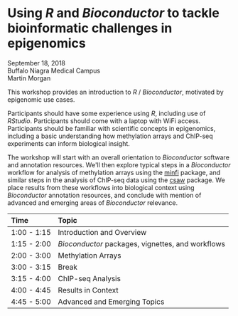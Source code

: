 # Using _R_ and _Bioconductor_ to tackle bioinformatic challenges in epigenomics 

September 18, 2018</br>
Buffalo Niagra Medical Campus</br>
Martin Morgan

This workshop provides an introduction to _R_ / _Bioconductor_, motivated by epigenomic use cases.

Participants should have some experience using _R_, including use of _RStudio_. Participants should come with a laptop with WiFi access. Participants should be familiar with scientific concepts in epigenomics, including a basic understanding how methylation arrays and ChIP-seq experiments can inform biological insight.

The workshop will start with an overall orientation to _Bioconductor_ software and annotation resources. We'll then explore typical steps in a _Bioconductor_ workflow for analysis of methylation arrays using the [minfi][] package, and similar steps in the analysis of ChIP-seq data using the [csaw][] package. We place results from these workflows into biological context using _Bioconductor_ annotation resources, and conclude with mention of advanced and emerging areas of _Bioconductor_ relevance.


| Time        | Topic |
| :---------- | :---- |
| 1:00 - 1:15 | Introduction and Overview |
| 1:15 - 2:00 | _Bioconductor_ packages, vignettes, and workflows |
| 2:00 - 3:00 | Methylation Arrays |
| 3:00 - 3:15 | Break |
| 3:15 - 4:00 | ChIP-seq Analysis |
| 4:00 - 4:45 | Results in Context |
| 4:45 - 5:00 | Advanced and Emerging Topics |

[minfi]: https://bioconductor.org/packages/minfi
[csaw]: https://bioconductor.org/packages/csaw
